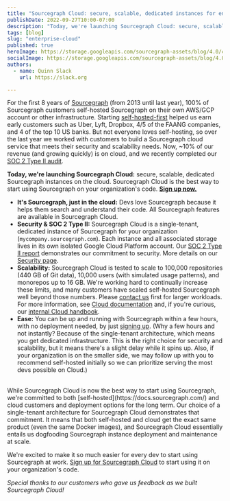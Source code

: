 ```yaml
---
title: "Sourcegraph Cloud: secure, scalable, dedicated instances for enterprises"
publishDate: 2022-09-27T10:00-07:00
description: "Today, we're launching Sourcegraph Cloud: secure, scalable, dedicated Sourcegraph on the cloud for your organization. Sourcegraph Cloud is the best way to start using Sourcegraph on your organization's code."
tags: [blog]
slug: "enterprise-cloud"
published: true
heroImage: https://storage.googleapis.com/sourcegraph-assets/blog/4.0/cloud-instances.png
socialImage: https://storage.googleapis.com/sourcegraph-assets/blog/4.0/cloud-instances.png
authors:
  - name: Quinn Slack
    url: https://slack.org

---
```


For the first 8 years of [Sourcegraph](https://about.sourcegraph.com) (from 2013 until last year), 100% of Sourcegraph customers self-hosted Sourcegraph on their own AWS/GCP account or other infrastructure. Starting [self-hosted-first](https://slack.org/self-hosted-first) helped us earn early customers such as Uber, Lyft, Dropbox, 4/5 of the FAANG companies, and 4 of the top 10 US banks. But not everyone loves self-hosting, so over the last year we worked with customers to build a Sourcegraph cloud service that meets their security and scalability needs. Now, ~10% of our revenue (and growing quickly) is on cloud, and we recently completed our [SOC 2 Type II audit](https://security.sourcegraph.com).

**Today, we're launching Sourcegraph Cloud:** secure, scalable, dedicated Sourcegraph instances on the cloud. Sourcegraph Cloud is the best way to start using Sourcegraph on your organization's code. [**Sign up now.**](https://about.sourcegraph.com/get-started?t=enterprise)

* **It's Sourcegraph, just in the cloud:** Devs love Sourcegraph because it helps them search and understand their code. All Sourcegraph features are available in Sourcegraph Cloud.
* **Security &amp; SOC 2 Type II:** Sourcegraph Cloud is a single-tenant, dedicated instance of Sourcegraph for your organization (`mycompany.sourcegraph.com`). Each instance and all associated storage lives in its own isolated Google Cloud Platform account. Our [SOC 2 Type II report](https://security.sourcegraph.com) demonstrates our commitment to security. More details on our [Security page](https://security.sourcegraph.com/).
* **Scalability:** Sourcegraph Cloud is tested to scale to 100,000 repositories (440 GB of Git data), 10,000 users (with simulated usage patterns), and monorepos up to 16 GB. We're working hard to continually increase these limits, and many customers have scaled self-hosted Sourcegraph well beyond those numbers. Please [contact us](/contact) first for larger workloads. For more information, see [Cloud documentation](https://docs.sourcegraph.com/cloud) and, if you're curious, our [internal Cloud handbook](https://handbook.sourcegraph.com/departments/cloud/).
* **Ease:** You can be up and running with Sourcegraph within a few hours, with no deployment needed, by just [signing up](https://about.sourcegraph.com/get-started?t=enterprise). (Why a few hours and not instantly? Because of the single-tenant architecture, which means you get dedicated infrastructure. This is the right choice for security and scalability, but it means there's a slight delay while it spins up. Also, if your organization is on the smaller side, we may follow up with you to recommend self-hosted initially so we can prioritize serving the most devs possible on Cloud.)

<br/>
While Sourcegraph Cloud is now the best way to start using Sourcegraph, we're committed to both [self-hosted](https://docs.sourcegraph.com/) and cloud customers and deployment options for the long term. Our choice of a single-tenant architecture for Sourcegraph Cloud demonstrates that commitment. It means that both self-hosted and cloud get the exact same product (even the same Docker images), and Sourcegraph Cloud essentially entails us dogfooding Sourcegraph instance deployment and maintenance at scale.

We're excited to make it so much easier for every dev to start using Sourcegraph at work. [Sign up for Sourcegraph Cloud](https://about.sourcegraph.com/get-started?t=enterprise) to start using it on your organization's code.

*Special thanks to our customers who gave us feedback as we built Sourcegraph Cloud!*
